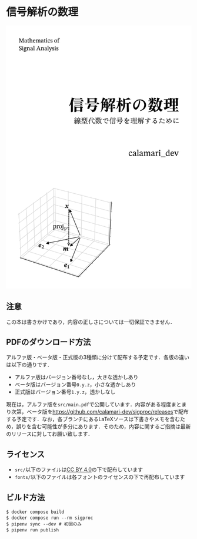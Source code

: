# 信号解析の数理

![sigproc](titlepage.png "信号解析の数理")

## 注意

この本は書きかけであり，内容の正しさについては一切保証できません．

## PDFのダウンロード方法

アルファ版・ベータ版・正式版の3種類に分けて配布する予定です．各版の違いは以下の通りです．

+ アルファ版はバージョン番号なし，大きな透かしあり
+ ベータ版はバージョン番号`0.y.z`，小さな透かしあり
+ 正式版はバージョン番号`1.y.z`，透かしなし

現在は，アルファ版を`src/main.pdf`で公開しています．内容がある程度まとまり次第，ベータ版を<https://github.com/calamari-dev/sigproc/releases>で配布する予定です．なお，各ブランチにあるLaTeXソースは下書きやメモを含むため，誤りを含む可能性が多分にあります．そのため，内容に関するご指摘は最新のリリースに対してお願い致します．

## ライセンス

+ `src/`以下のファイルは[CC BY 4.0](https://creativecommons.org/licenses/by/4.0/deed.ja)の下で配布しています
+ `fonts/`以下のファイルは各フォントのライセンスの下で再配布しています

## ビルド方法

```
$ docker compose build
$ docker compose run --rm sigproc
$ pipenv sync --dev # 初回のみ
$ pipenv run publish
```
